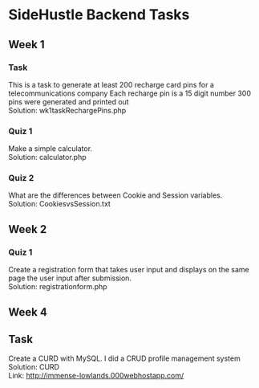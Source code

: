 # SideHustle Backend Tasks
## Week 1 
### Task
This is a task to generate at least 200 recharge card pins for a telecommunications company
Each recharge pin is a 15 digit number
300 pins were generated and printed out  
Solution: wk1taskRechargePins.php

### Quiz 1
Make a simple calculator.  
Solution: calculator.php

### Quiz 2
What are the differences between Cookie and Session variables.  
Solution: CookiesvsSession.txt

## Week 2
### Quiz 1
Create a registration form that takes user input and displays on the same page the user input after submission.  
Solution: registrationform.php

## Week 4
## Task
Create a CURD with MySQL. I did a CRUD profile management system
Solution: CURD  
Link: http://immense-lowlands.000webhostapp.com/